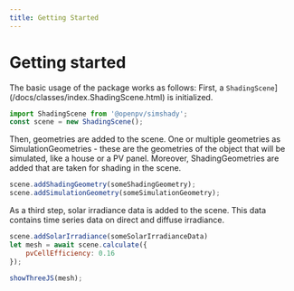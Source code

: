 ```yaml
---
title: Getting Started
---
```

# Getting started


The basic usage of the package works as follows: First, a `ShadingScene`](/docs/classes/index.ShadingScene.html) is initialized.

```javascript
import ShadingScene from '@openpv/simshady';
const scene = new ShadingScene();
```
Then, geometries are added to the scene. One or multiple geometries as SimulationGeometries - these are the geometries of the object that will be simulated, like a house or a PV panel. Moreover, ShadingGeometries are added that are taken for shading in the scene.
```javascript
scene.addShadingGeometry(someShadingGeometry);
scene.addSimulationGeometry(someSimulationGeometry);
```
As a third step, solar irradiance data is added to the scene. This data contains time series data on direct and diffuse irradiance.

```javascript
scene.addSolarIrradiance(someSolarIrradianceData)
let mesh = await scene.calculate({
    pvCellEfficiency: 0.16
});
```

```javascript
showThreeJS(mesh);
```



